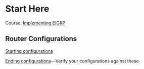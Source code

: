 # Start Here

Course: [Implementing EIGRP](https://pluralsight.pxf.io/n1jMD6)

## Router Configurations

[Starting configurations](before)

[Ending configurations](after)—Verify your configurations against these